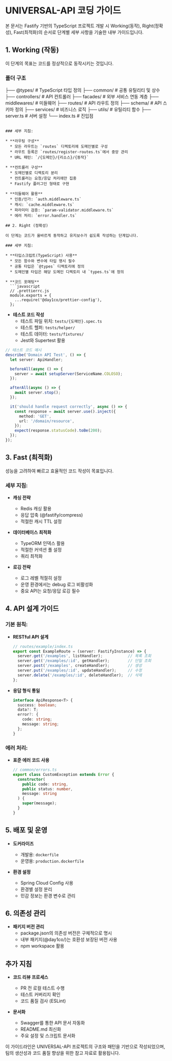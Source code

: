 # UNIVERSAL-API 코딩 가이드

본 문서는 Fastify 기반의 TypeScript 프로젝트 개발 시 Working(동작), Right(정확성), Fast(최적화)의 순서로 단계별 세부 사항을 기술한 내부 가이드입니다.

## 1. Working (작동)

이 단계의 목표는 코드를 정상적으로 동작시키는 것입니다.

### 폴더 구조
├── @types/          # TypeScript 타입 정의
├── common/          # 공통 유틸리티 및 상수
├── controllers/     # API 컨트롤러
├── facades/         # 외부 서비스 연동 계층
├── middlewares/     # 미들웨어
├── routes/          # API 라우트 정의
├── schema/          # API 스키마 정의
├── services/        # 비즈니스 로직
├── utils/          # 유틸리티 함수
├── server.ts       # 서버 설정
└── index.ts        # 진입점
```

### 세부 지침:

* **라우팅 구성**
  * 모든 라우트는 `routes` 디렉토리에 도메인별로 구성
  * 라우트 등록은 `routes/register-routes.ts`에서 중앙 관리
  * URL 패턴: `/{도메인}/{리소스}/{동작}`

* **컨트롤러 구성**
  * 도메인별로 디렉토리 분리
  * 컨트롤러는 요청/응답 처리에만 집중
  * Fastify 플러그인 형태로 구현

* **미들웨어 활용**
  * 인증/인가: `auth.middleware.ts`
  * 캐시: `cache.middleware.ts`
  * 파라미터 검증: `param-validator.middleware.ts`
  * 에러 처리: `error.handler.ts`

## 2. Right (정확성)

이 단계는 코드가 올바르게 동작하고 유지보수가 쉽도록 작성하는 단계입니다.

### 세부 지침:

* **타입스크립트(TypeScript) 사용**
  * 모든 함수와 변수에 타입 명시 필수
  * 공통 타입은 `@types` 디렉토리에 정의
  * 도메인별 타입은 해당 도메인 디렉토리 내 `types.ts`에 정의

* **코드 포매팅**
  ```javascript
  // .prettierrc.js
  module.exports = {
    ...require('@day1co/prettier-config'),
  };
  ```

* **테스트 코드 작성**
  * 테스트 파일 위치: `tests/{도메인}.spec.ts`
  * 테스트 헬퍼: `tests/helper/`
  * 테스트 데이터: `tests/fixtures/`
  * Jest와 Supertest 활용

```typescript
// 테스트 코드 예시
describe('Domain API Test', () => {
  let server: ApiHandler;

  beforeAll(async () => {
    server = await setupServer(ServiceName.COLOSO);
  });

  afterAll(async () => {
    await server.stop();
  });

  it('should handle request correctly', async () => {
    const response = await server.use().inject({
      method: 'GET',
      url: '/domain/resource',
    });
    expect(response.statusCode).toBe(200);
  });
});
```

## 3. Fast (최적화)

성능을 고려하여 빠르고 효율적인 코드 작성이 목표입니다.

### 세부 지침:

* **캐싱 전략**
  * Redis 캐싱 활용
  * 응답 압축 (@fastify/compress)
  * 적절한 캐시 TTL 설정

* **데이터베이스 최적화**
  * TypeORM 인덱스 활용
  * 적절한 커넥션 풀 설정
  * 쿼리 최적화

* **로깅 전략**
  * 로그 레벨 적절히 설정
  * 운영 환경에서는 debug 로그 비활성화
  * 중요 API는 요청/응답 로깅 필수

## 4. API 설계 가이드

### 기본 원칙:

* **RESTful API 설계**
  ```typescript
  // routes/example/index.ts
  export const ExampleRoute = (server: FastifyInstance) => {
    server.get('/examples', listHandler);           // 목록 조회
    server.get('/examples/:id', getHandler);        // 단일 조회
    server.post('/examples', createHandler);        // 생성
    server.put('/examples/:id', updateHandler);     // 수정
    server.delete('/examples/:id', deleteHandler);  // 삭제
  };
  ```

* **응답 형식 통일**
  ```typescript
  interface ApiResponse<T> {
    success: boolean;
    data?: T;
    error?: {
      code: string;
      message: string;
    };
  }
  ```

### 에러 처리:

* **표준 에러 코드 사용**
  ```typescript
  // common/errors.ts
  export class CustomException extends Error {
    constructor(
      public code: string,
      public status: number,
      message: string
    ) {
      super(message);
    }
  }
  ```

## 5. 배포 및 운영

* **도커라이즈**
  * 개발용: `dockerfile`
  * 운영용: `production.dockerfile`

* **환경 설정**
  * Spring Cloud Config 사용
  * 환경별 설정 분리
  * 민감 정보는 환경 변수로 관리

## 6. 의존성 관리

* **패키지 버전 관리**
  * package.json의 의존성 버전은 구체적으로 명시
  * 내부 패키지(@day1co/)는 호환성 보장된 버전 사용
  * npm workspace 활용

## 추가 지침

* **코드 리뷰 프로세스**
  * PR 전 로컬 테스트 수행
  * 테스트 커버리지 확인
  * 코드 품질 검사 (ESLint)

* **문서화**
  * Swagger를 통한 API 문서 자동화
  * README.md 최신화
  * 주요 설정 및 스크립트 문서화

이 가이드라인은 UNIVERSAL-API 프로젝트의 구조와 패턴을 기반으로 작성되었으며, 팀의 생산성과 코드 품질 향상을 위한 참고 자료로 활용됩니다. 
